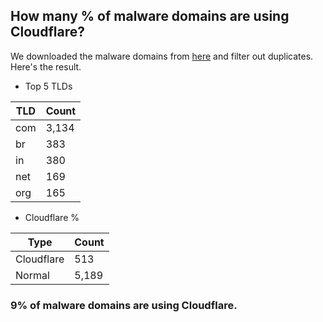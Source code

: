 ## How many % of malware domains are using Cloudflare?


We downloaded the malware domains from [here](https://urlhaus.abuse.ch) and filter out duplicates.
Here's the result.


[//]: # (start replacement)


- Top 5 TLDs

| TLD | Count |
| --- | --- |
| com | 3,134 |
| br | 383 |
| in | 380 |
| net | 169 |
| org | 165 |


- Cloudflare %

| Type | Count |
| --- | --- |
| Cloudflare | 513 |
| Normal | 5,189 |


### 9% of malware domains are using Cloudflare.